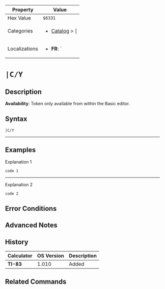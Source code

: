 | Property      | Value |
|---------------|-------|
| Hex Value     | `$6331`|
| Categories    | <ul><li>[Catalog](<../categories/Catalog.md>) > [|](<../categories/Catalog.md#|>)</li></ul> |
| Localizations | <ul><li><b>FR</b>: `|C/Y`</li></ul> |

# `|C/Y`

## Description



<b>Availability</b>: Token only available from within the Basic editor.

## Syntax
`|C/Y`

<hr>

## Examples

Explanation 1
```ti-basic
code 1
```
---
Explanation 2
```ti-basic
code 2
```

## Error Conditions


## Advanced Notes


## History
| Calculator | OS Version | Description |
|------------|------------|-------------|
| <b>TI-83</b> | 1.010 | Added

## Related Commands

    